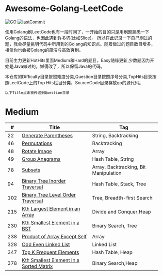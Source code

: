 <!--
 * @Author: Nettor
 * @Date: 2020-06-08 15:35:19
 * @LastEditors: Nettor
 * @LastEditTime: 2020-06-24 13:33:41
 * @Description: file content
-->

# Awesome-Golang-LeetCode

[![GO](https://img.shields.io/badge/Language-Go-Blue.svg?logo=go)](./)
[![lastCommit](https://img.shields.io/github/last-commit/Neotter/awesome-golang-leetcode)](./)

使用Golang刷LeetCode也有一段时间了，一开始的目的只是用刷题熟悉一下Golang的语法，也因此遇到许多坑(比如Slice)。
所以在此记录一下自己刷过的题，我会尽量挑明代码中所用到的Golang的知识点。随着做过的题目数目增多，相信你也会被Golang的简洁与高效爽到。

目前主力更新HotHits里面Medium和Hard的题目，Easy随缘更新,少数题因为开始是Java做过的，懒得改了，所以保留Java的代码。

本仓库的Difficulty目录按照难度分类,Question目录按照序号分类,TopHits目录按照LeetCode上的Top Hits栏目分类，SourceCode目录存放go的源代码。

```以下Title点击被传送到Question目录```

# Medium

| #   | Title                                                     | Tag                                   |
| --- | --------------------------------------------------------- | ------------------------------------- |
| 22  | [Generate Parentheses](./Question/22)                     | String, Backtracking                  |
| 46  | [Permutations](./Question/46)                             | Backtracking                          |
| 48  | [Rotate Image](./Question/48)                             | Array                                 |
| 49  | [Group Anagrams](./Question/49)                           | Hash Table, String                    |
| 78  | [Subsets](./Question/78)                                  | Array, Backtracking, Bit Manipulation |
| 94  | [Binary Tree Inorder Traversal](./Question/94)            | Hash Table, Stack, Tree               |
| 102 | [Binary Tree Level Order Traversal](./Question/102)       | Tree, Breadth-first Search            |
| 215 | [Kth Largest Element in an Array](./Question/215)         | Divide and Conquer,Heap               |
| 230 | [Kth Smallest Element in a BST](./Question/230)           | Binary Search, Tree                   |
| 238 | [Product of Array Except Self](./Question/238)            | Array                                 |
| 328 | [Odd Even Linked List](./Question/328)                    | Linked List                           |
| 347 | [Top K Frequent Elements](./Question/347)                 | Hash Table, Heap                      |
| 378 | [Kth Smallest Element in a Sorted Matrix](./Question/378) | Binary Search,Heap                    |







